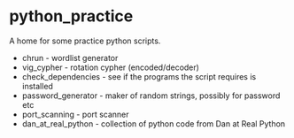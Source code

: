 # python_practice
A home for some practice python scripts.

 - chrun - wordlist generator
 - vig_cypher - rotation cypher (encoded/decoder)
 - check_dependencies - see if the programs the script requires is installed
 - password_generator - maker of random strings, possibly for password etc
 - port_scanning - port scanner 
 - dan_at_real_python - collection of python code from Dan at Real Python
 
